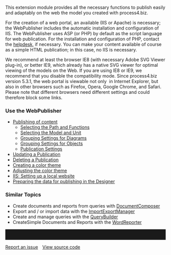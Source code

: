 This extension module provides all the necessary functions to publish
easily and adaptably on the web the model you created with process4.biz.

For the creation of a web portal, an available (IIS or Apache) is
necessary; the WebPublisher includes the automatic installation and
configuration of IIS. The WebPublisher uses ASP (or PHP) by default as
the script language for web publication. For the installation and
configuration of PHP, contact
the [helpdesk](FAQs_before_contacting_the_p4b-Helpdesk), if necessary.
You can make your content available of course as a simple HTML
publication; in this case, no IIS is necessary.

We recommend at least the browser IE8 (with necessary Adobe SVG Viewer
plug-in), or better IE9, which already has a native SVG viewer for
optimal viewing of the models on the Web. If you are using IE8 or IE9,
we recommend that you disable the compatibility mode. Since process4.biz
version 5.3.1, the web portal is viewable not only  in Internet
Explorer, but also in other browsers such as Firefox, Opera, Google
Chrome, and Safari. Please note that different browsers need different
settings and could therefore block some links.

### Use the WebPublisher

- [Publishing of content](publishing-of-content)
  - [Selecting the Path and Functions](selecting-the-path-and-functions)
  - [Selecting the Model and Unit](selecting-the-model-and-unit)
  - [Grouping Settings for Diagrams](grouping-settings-for-diagrams)
  - [Grouping Settings for Objects](grouping-settings-for-objects)
  - [Publication Settings](publication-settings)
- [Updating a Publication](updating-a-publication)
- [Deleting a Publication](deleting-a-publication)
- [Creating a color theme](creating-a-color-theme)
- [Adjusting the color theme](adjusting-the-color-theme)
- [IIS: Setting up a local website](iis-setting-up-a-local-website)
- [Preparing the data for publishing in the Designer](preparing-the-data-for-publishing-in-the-designer)

### Similar Topics

-   Create documents and reports from queries
    with [DocumentComposer](documentcomposer)
-   Export and / or import data with
    the [ImportExportManager](importexportmanager)
-   Create and manage queries with the [QueryBuilder](querybuilder)
-   CreateSimple Documents and Reports with the
    [WordReporter](wordreporter)
<hr style="padding-top:2rem" />
<a href="https://github.com/process4/docs/issues" target="_blank" class="bgw btn btn-primary btn-lg shadow-sm">Report an issue</a>
<a href="https://github.com/process4/docs" target="_blank" class="bgw btn btn-primary btn-lg shadow-sm" style="margin-left:10px;">View source code</a>